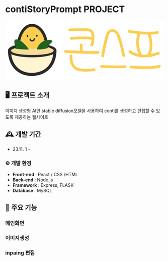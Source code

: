 # contiStoryPrompt PROJECT

![logo](./final-project/public/images/consouplogo.png)


## 🖥 프로젝트 소개
이미지 생성형 AI인 stable diffusion모델을 사용하여 conti를 생성하고 편집할 수 있도록 제공하는 웹사이트
<br>

## 🕰 개발 기간
* 23.11. 1 - 

### ⚙ 개발 환경

- **Front-end** : React / CSS /HTML
- **Back-end** : Node.js
- **Framework** : Express, FLASK
- **Database** : MySQL


## 📌 주요 기능
### 메인화면

### 이미지생성

### inpaing 편집
